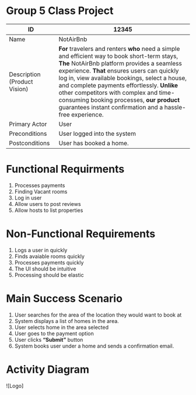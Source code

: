 # Group 5 Class Project

| ID | 12345 |
| ----------- | ----------- |
| Name | NotAirBnb |
| Description (Product Vision) | **For** travelers and renters **who** need a simple and efficient way to book short-term stays, **The** NotAirBnb platform provides a seamless experience. **That** ensures users can quickly log in, view available bookings, select a house, and complete payments effortlessly. **Unlike** other competitors with complex and time-consuming booking processes, **our product** guarantees instant confirmation and a hassle-free experience.   |
| Primary Actor | User |
| Preconditions | User logged into the system |
| Postconditions | User has booked a home. |

# Functional Requirments
1. Processes payments
2. Finding Vacant rooms
3. Log in user
4. Allow users to post reviews
5. Allow hosts to list properties


# Non-Functional Requirements
1. Logs a user in quickly
2. Finds avaiable rooms quickly
3. Processes payments quickly
4. The UI should be intuitive
5. Processing should be elastic


# Main Success Scenario  
1. User searches for the area of the location they would want to book at
2. System displays a list of homes in the area.
3. User selects home in the area selected 
4. User goes to the payment option
5. User clicks **“Submit”** button
6. System books user under a home and sends a confirmation email.

# Activity Diagram
![Logo]
